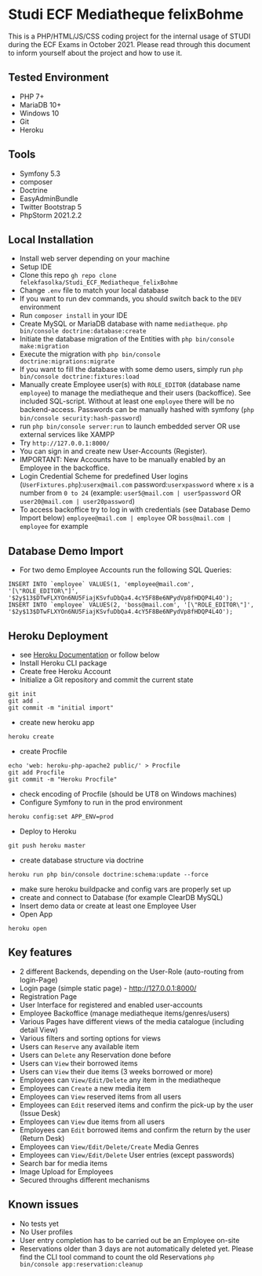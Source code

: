 # Studi ECF Mediatheque felixBohme

This is a PHP/HTML/JS/CSS coding project for the internal usage of STUDI during the ECF Exams in October 2021. Please read through this document to inform yourself about the project and how to use it.

## Tested Environment
- PHP 7+
- MariaDB 10+
- Windows 10
- Git
- Heroku

## Tools
 - Symfony 5.3
 - composer
 - Doctrine
 - EasyAdminBundle
 - Twitter Bootstrap 5
 - PhpStorm 2021.2.2

## Local Installation
- Install web server depending on your machine
- Setup IDE
- Clone this repo ```gh repo clone felekfasolka/Studi_ECF_Mediatheque_felixBohme ```
- Change ```.env``` file to match your local database
- If you want to run dev commands, you should switch back to the ```DEV``` environment
- Run ```composer install``` in your IDE
- Create MySQL or MariaDB database with name ```mediatheque```. 
```php bin/console doctrine:database:create```
- Initiate the database migration of the Entities with  ```php bin/console make:migration```
- Execute the migration with ```php bin/console doctrine:migrations:migrate```
- If you want to fill the database with some demo users, simply run ```php bin/console doctrine:fixtures:load```
- Manually create Employee user(s) with ```ROLE_EDITOR``` (database name ```employee```) to manage the mediatheque and their users (backoffice). See included SQL-script. Without at least one ```employee``` there will be no backend-access. Passwords can be manually hashed with symfony (```php bin/console security:hash-password```)
- run ```php bin/console server:run``` to launch embedded server OR use external services like XAMPP
- Try ```http://127.0.0.1:8000/``` 
- You can sign in and create new User-Accounts (Register).
- IMPORTANT: New Accounts have to be manually enabled by an Employee in the backoffice.
- Login Credential Scheme for predefined User logins (```UserFixtures.php```):```userx@mail.com``` password:```userxpassword``` where ```x``` is a number from ```0 to 24``` (example: ```user5@mail.com | user5password``` OR ```user20@mail.com | user20password```)
- To access backoffice try to log in with credentials (see Database Demo Import below) ```employee@mail.com | employee``` OR ```boss@mail.com | employee``` for example

## Database Demo Import
- For two demo Employee Accounts run the following SQL Queries:
```
INSERT INTO `employee` VALUES(1, 'employee@mail.com', '[\"ROLE_EDITOR\"]', '$2y$13$DTwFLXYOn6NU5FiajKSvfuDbQa4.4cY5F8Be6NPydVp8fHDQP4L4O');
INSERT INTO `employee` VALUES(2, 'boss@mail.com', '[\"ROLE_EDITOR\"]', '$2y$13$DTwFLXYOn6NU5FiajKSvfuDbQa4.4cY5F8Be6NPydVp8fHDQP4L4O');
```

## Heroku Deployment
- see [Heroku Documentation](https://devcenter.heroku.com/articles/deploying-symfony4) or follow below
- Install Heroku CLI package
- Create free Heroku Account
- Initialize a Git repository and commit the current state

```
git init
git add .
git commit -m "initial import"
```
- create new heroku app
```
heroku create
```
- create Procfile
```
echo 'web: heroku-php-apache2 public/' > Procfile
git add Procfile
git commit -m "Heroku Procfile"
```
- check encoding of Procfile (should be UT8 on Windows machines)
- Configure Symfony to run in the prod environment
```
heroku config:set APP_ENV=prod
```
- Deploy to Heroku
```
git push heroku master
```
- create database structure via doctrine
```
heroku run php bin/console doctrine:schema:update --force
```
- make sure heroku buildpacke and config vars are properly set up
- create and connect to Database (for example ClearDB MySQL)
- Insert demo data or create at least one Employee User
- Open App
```
heroku open
```

## Key features
- 2 different Backends, depending on the User-Role (auto-routing from login-Page)
- Login page (simple static page) - http://127.0.0.1:8000/
- Registration Page
- User Interface for registered and enabled user-accounts
- Employee Backoffice (manage mediatheque items/genres/users)
- Various Pages have different views of the media catalogue (including detail View)
- Various filters and sorting options for views
- Users can ```Reserve``` any available item
- Users can ```Delete``` any Reservation done before
- Users can ```View``` their borrowed items
- Users can ```View``` their due items (3 weeks borrowed or more)
- Employees can ```View/Edit/Delete``` any item in the mediatheque
- Employees can ```Create``` a new media item
- Employees can ```View``` reserved items from all users
- Employees can ```Edit``` reserved items and confirm the pick-up by the user (Issue Desk)
- Employees can ```View``` due items from all users
- Employees can ```Edit``` borrowed items and confirm the return by the user (Return Desk)
- Employees can ```View/Edit/Delete/Create``` Media Genres
- Employees can ```View/Edit/Delete``` User entries (except passwords)
- Search bar for media items
- Image Upload for Employees
- Secured throughs different mechanisms 

## Known issues
- No tests yet
- No User profiles
- User entry completion has to be carried out be an Employee on-site 
- Reservations older than 3 days are not automatically deleted yet. Please find the CLI tool command to count the old Reservations ```php bin/console app:reservation:cleanup```
